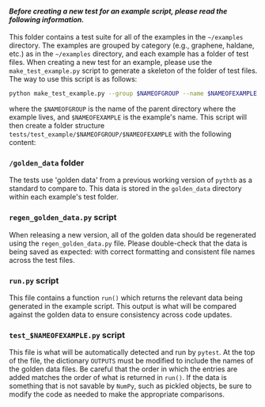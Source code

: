 #### _Before creating a new test for an example script, please read the following information._

This folder contains a test suite for all of the examples in the `~/examples` directory. The examples are grouped by category (e.g., graphene, haldane, etc.) as in the `~/examples` directory, and each example has a folder of test files. When creating a new test for an example, please use the `make_test_example.py` script to generate a skeleton of the folder of test files. The way to use this script is as follows:

```bash
python make_test_example.py --group $NAMEOFGROUP --name $NAMEOFEXAMPLE
```

where the `$NAMEOFGROUP` is the name of the parent directory where the example lives, and `$NAMEOFEXAMPLE` is the example's name. This script will then create a folder structure `tests/test_example/$NAMEOFGROUP/$NAMEOFEXAMPLE` with the following content:

### `/golden_data` folder
The tests use 'golden data' from a previous working version of `pythtb` as a standard to compare to. This data is stored in the `golden_data` directory within each example's test folder. 

### `regen_golden_data.py` script
When releasing a new version, all of the golden data should be regenerated using the `regen_golden_data.py` file. Please double-check that the data is being saved as expected: with correct formatting and consistent file names across the test files.

### `run.py` script
This file contains a function `run()` which returns the relevant data being generated in the example script. This output is what will be compared against the golden data to ensure consistency across code updates.

### `test_$NAMEOFEXAMPLE.py` script
This file is what will be automatically detected and run by `pytest`. At the top of the file, the dictionary `OUTPUTS` must be modified to include the names of the golden data files. Be careful that the order in which the entries are added matches the order of what is returned in `run()`. If the data is something that is not savable by `NumPy`, such as pickled objects, be sure to modify the code as needed to make the appropriate comparisons. 
